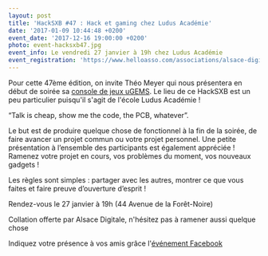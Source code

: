```yaml
---
layout: post
title: 'HackSXB #47 : Hack et gaming chez Ludus Académie'
date: '2017-01-09 10:44:48 +0200'
event_date: '2017-12-16 19:00:00 +0200'
photo: event-hacksxb47.jpg
event_info: Le vendredi 27 janvier à 19h chez Ludus Académie
event_registration: 'https://www.helloasso.com/associations/alsace-digitale/evenements/hacksxb-47'
---
```

Pour cette 47ème édition, on invite Théo Meyer qui nous présentera en début de soirée sa [console de jeux uGEMS](http://www.u-gems.com/). Le lieu de ce HackSXB est un peu particulier puisqu'il s'agit de l'école Ludus Académie !

“Talk is cheap, show me the code, the PCB, whatever”.

Le but est de produire quelque chose de fonctionnel à la fin de la soirée, de faire avancer un projet commun ou votre projet personnel. Une petite présentation à l’ensemble des participants est également appréciée ! Ramenez votre projet en cours, vos problèmes du moment, vos nouveaux gadgets !

Les règles sont simples : partager avec les autres, montrer ce que vous faites et faire preuve d’ouverture d’esprit !

Rendez-vous le 27 janvier à 19h (44 Avenue de la Forêt-Noire)

Collation offerte par Alsace Digitale, n'hésitez pas à ramener aussi quelque chose

Indiquez votre présence à vos amis grâce l'[événement Facebook](https://www.facebook.com/events/609678889222192/)
